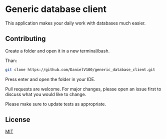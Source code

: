 # Generic database client

This application makes your daily work with databases much easier.

## Contributing

Create a folder and open it in a new terminal/bash.

Than: 

```bash
git clone https://github.com/DanielV100/generic_database_client.git
```
Press enter and open the folder in your IDE. 

Pull requests are welcome. For major changes, please open an issue first
to discuss what you would like to change.

Please make sure to update tests as appropriate.

## License

[MIT](https://choosealicense.com/licenses/mit/)
